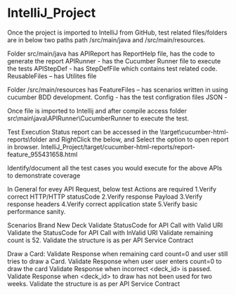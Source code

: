 # IntelliJ_Project

Once the project is imported to IntelliJ from GitHub, test related files/folders are in  below two paths 
path /src/main/java and /src/main/resources.

Folder src/main/java  has 
APIReport  has ReportHelp file,  has the code to generate the report
APIRunner - has the Cucumber Runner file to execute the tests
APIStepDef - has StepDefFile which contains test related code.
ReusableFiles – has Utilites file

Folder /src/main/resources has 
FeatureFiles – has scenarios written in using cucumber BDD development.
Config - has the test configration files
JSON  - 

Once file is imported to Intellij and after compile access folder src\main\java\APIRunner\CucumberRunner to execute the test.

Test Execution Status report can be accessed in the \target\cucumber-html-reports\folder and RightClick the below, and Select the option to open report in browser.
IntelliJ_Project/target/cucumber-html-reports/report-feature_955431658.html


Identify/document all the test cases you would execute for the above APIs to demonstrate coverage

In General for evey API Request, below test Actions are required
1.Verify correct HTTP/HTTP statusCode
2.Verify response Payload
3.Verify response headers
4.Verify correct application state
5.Verify basic performance sanity.
 
Scenarios Brand New Deck
Validate StatusCode for API Call with Valid URI
Validate the StatusCode for API Call with InValid URI
Validate remaining count is 52.
Validate the structure is  as per API Service Contract


Draw a Card:
Validate Response when remaining card count=0 and user still tries to draw a Card.
Validate Response when user user enters count=0 to draw the card
Validate Response when incorrect <deck_id> is passed.
Validate Response when <deck_id> to draw has not been used for two weeks.
Validate the structure is  as per API Service Contract
